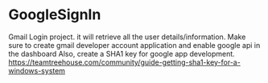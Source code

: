# GoogleSignIn

Gmail Login project. it will retrieve all the user details/information.
Make sure to create gmail developer account application and enable google api in the dashboard
Also, create a SHA1 key for google app development. https://teamtreehouse.com/community/guide-getting-sha1-key-for-a-windows-system